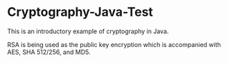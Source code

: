 # Cryptography-Java-Test
This is an introductory example of cryptography in Java. 

RSA is being used as the public key encryption which is accompanied with AES, SHA 512/256, and MD5. 
